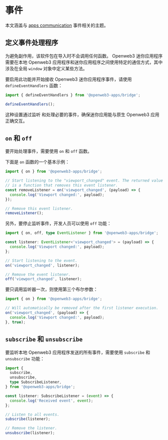 # 事件

本文涵盖与 [apps communication](../../platform/apps-communication.md)
事件相关的主题。

## 定义事件处理程序

为避免副作用，该软件包在导入时不会调用任何函数。 Openweb3 迷你应用程序
需要在本地 Openweb3 应用程序和迷你应用程序之间使用特定的通信方式，其中涉及在全局 `window` 对象中定义某些方法。

要启用此功能并开始接收 Openweb3 迷你应用程序事件，请使用 `defineEventHandlers`
函数：

```typescript
import { defineEventHandlers } from '@openweb3-apps/bridge';

defineEventHandlers();
```

这种设置通过监听
和处理必要的事件，确保迷你应用能与原生 Openweb3 应用正确交互。

## `on` 和 `off`

要开始处理事件，需要使用 `on` 和 `off` 函数。

下面是 `on` 函数的一个基本示例：

```typescript
import { on } from '@openweb3-apps/bridge';

// Start listening to the "viewport_changed" event. The returned value
// is a function that removes this event listener.
const removeListener = on('viewport_changed', (payload) => {
  console.log('Viewport changed:', payload);
});

// Remove this event listener.
removeListener();
```

另外，要停止监听事件，开发人员可以使用 `off` 功能：

```typescript
import { on, off, type EventListener } from '@openweb3-apps/bridge';

const listener: EventListener<'viewport_changed'> = (payload) => {
  console.log('Viewport changed:', payload);
};

// Start listening to the event.
on('viewport_changed', listener);

// Remove the event listener.
off('viewport_changed', listener);
```

要只调用监听器一次，则使用第三个布尔参数：

```typescript
import { on } from '@openweb3-apps/bridge';

// Will automatically be removed after the first listener execution.
on('viewport_changed', (payload) => {
  console.log('Viewport changed:', payload);
}, true);
```

## `subscribe` 和 `unsubscribe`

要监听本地 Openweb3 应用程序发送的所有事件，需要使用 `subscribe`
和 `unsubscribe` 功能：

```typescript
import {
  subscribe,
  unsubscribe,
  type SubscribeListener,
} from '@openweb3-apps/bridge';

const listener: SubscribeListener = (event) => {
  console.log('Received event', event);
};

// Listen to all events.
subscribe(listener);

// Remove the listener.
unsubscribe(listener);
```
